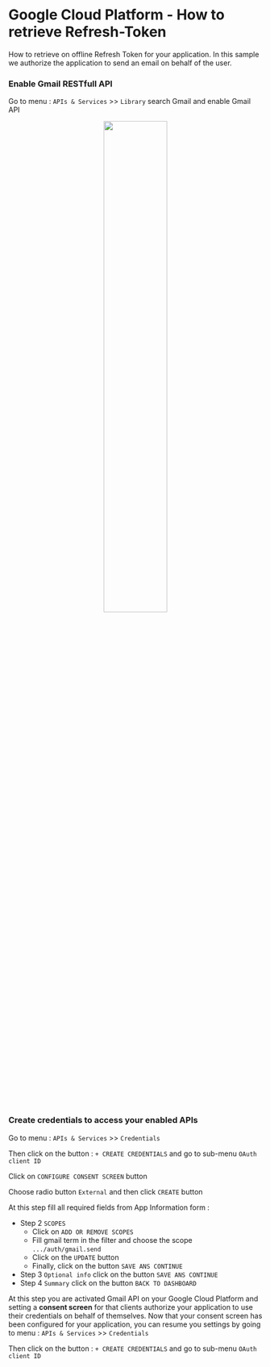 # Google Cloud Platform - How to retrieve Refresh-Token
How to retrieve on offline Refresh Token for your application.
In this sample we authorize the application to send an email on behalf of the user.


### Enable Gmail RESTfull API
Go to menu : `APIs & Services` >> `Library` search Gmail and enable Gmail API
<p align="center">
  <img src="https://github.com/vhuynen/GCP-Retreive-Offline-Refresh-Token/blob/master/screenshot/Enable%20Gmail%20RestFull%20API.JPG" width="50%">
</p>

### Create credentials to access your enabled APIs
Go to menu : `APIs & Services` >> `Credentials`

Then click on the button : `+ CREATE CREDENTIALS` and go to sub-menu `OAuth client ID` 

Click on `CONFIGURE CONSENT SCREEN` button

Choose radio button `External` and then click `CREATE` button

At this step fill all required fields from App Information form :

- Step 2 `SCOPES` 
  - Click on `ADD OR REMOVE SCOPES`
  - Fill gmail term in the filter and choose the scope `.../auth/gmail.send`
  - Click on the `UPDATE` button
  - Finally, click on the button `SAVE ANS CONTINUE`
- Step 3 `Optional info` click on the button `SAVE ANS CONTINUE`
- Step 4 `Summary` click on the button `BACK TO DASHBOARD`

At this step you are activated Gmail API on your Google Cloud Platform and setting a **consent screen** for that clients authorize your application to use their credentials on behalf of themselves.
Now that your consent screen has been configured for your application, you can resume you settings by going to menu : `APIs & Services` >> `Credentials`

Then click on the button : `+ CREATE CREDENTIALS` and go to sub-menu `OAuth client ID`


